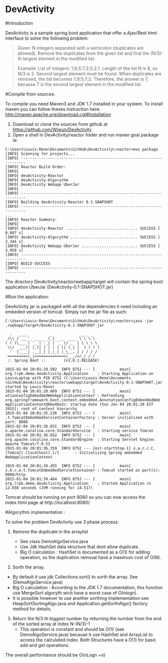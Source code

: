 DevActivity
===========

#Introduction

DevActivity is a sample spring boot application that offer a Ajax/Rest html interface to solve the following problem:

>Given: N integers separated with a semicolon (duplicates are allowed). 
>Remove the duplicates from the given list and find the (N/3)-th largest element in the modified list. 

>Example: 
>List of integers: 1;9;5;7;2;5;2;1.
>Length of the list N is 8, so N/3 is 2. Second largest element must be found. When duplicates are removed, 
>the list becomes 1;9;5;7;2. Therefore, the answer is 7, because 7 is the second largest element in the 
>modified list.

#Compile from sources:

To compile you need Maven3 and JDK 1.7 installed in your system.
To install maven you can follow theses instruction here:
http://maven.apache.org/download.cgi#Installation

1. Download or clone the sources from github at https://github.com/Wiwun/DevActivity
2. Open a shell in DevActivity/reactor folder  and run maven goal package ie:

```
C:\Users\Louis-Rene\Documents\GitHub\DevActivity\reactor>mvn package
[INFO] Scanning for projects...
[INFO] ------------------------------------------------------------------------
[INFO] Reactor Build Order:
[INFO]
[INFO] devActivity-Reactor
[INFO] devActivity-Algorythm
[INFO] DevActivity Webapp UberJar
[INFO]
[INFO] ------------------------------------------------------------------------
[INFO] Building devActivity-Reactor 0.1-SNAPSHOT
[INFO] ------------------------------------------------------------------------
...
[INFO] Reactor Summary:
[INFO]
[INFO] devActivity-Reactor ................................ SUCCESS [  0.007 s]
[INFO] devActivity-Algorythm .............................. SUCCESS [  3.344 s]
[INFO] DevActivity Webapp UberJar ......................... SUCCESS [  3.959 s]
[INFO] ------------------------------------------------------------------------
[INFO] BUILD SUCCESS
[INFO] ------------------------------------------------------------------------

```

The directory DevActivity/reactor/webapp/target will contain the spring boot application UberJar (DevActivity-0.1-SNAPSHOT.jar)

#Run the application:

DevActivity jar is packaged with all the dependencies it need including an embeded version of tomcat.
Simply run the jar file as such:

```
C:\Users\Louis-Rene\Documents\GitHub\DevActivity\reactor>java -jar ./webapp/target/DevActivity-0.1-SNAPSHOT.jar

  .   ____          _            __ _ _
 /\\ / ___'_ __ _ _(_)_ __  __ _ \ \ \ \
( ( )\___ | '_ | '_| | '_ \/ _` | \ \ \ \
 \\/  ___)| |_)| | | | | || (_| |  ) ) ) )
  '  |____| .__|_| |_|_| |_\__, | / / / /
 =========|_|==============|___/=/_/_/_/
 :: Spring Boot ::        (v1.0.1.RELEASE)

2015-01-04 20:01:28.502  INFO 8752 --- [           main] org.lrpb.demo.devActivity.Application    : Starting Application on LouisLaptop with PID 8752 (C:\Users\Louis-Rene\Documents
\GitHub\DevActivity\reactor\webapp\target\DevActivity-0.1-SNAPSHOT.jar started by Louis-Rene)
2015-01-04 20:01:28.669  INFO 8752 --- [           main] ationConfigEmbeddedWebApplicationContext : Refreshing org.springframework.boot.context.embedded.AnnotationConfigEmbeddedWeb
ApplicationContext@6be4be2c: startup date [Sun Jan 04 20:01:28 EST 2015]; root of context hierarchy
2015-01-04 20:01:35.236  INFO 8752 --- [           main] .t.TomcatEmbeddedServletContainerFactory : Server initialized with port: 8080
2015-01-04 20:01:36.031  INFO 8752 --- [           main] o.apache.catalina.core.StandardService   : Starting service Tomcat
2015-01-04 20:01:36.032  INFO 8752 --- [           main] org.apache.catalina.core.StandardEngine  : Starting Servlet Engine: Apache Tomcat/7.0.52
2015-01-04 20:01:36.359  INFO 8752 --- [ost-startStop-1] o.a.c.c.C.[Tomcat].[localhost].[/]       : Initializing Spring embedded WebApplicationContext

2015-01-04 20:01:39.455  INFO 8752 --- [           main] s.b.c.e.t.TomcatEmbeddedServletContainer : Tomcat started on port(s): 8080/http
2015-01-04 20:01:39.464  INFO 8752 --- [           main] org.lrpb.demo.devActivity.Application    : Started Application in 12.658 seconds (JVM running for 14.517)
```

Tomcat should be running on port 8080 so you can now access the index.html page at http://localhost:8080/

#Algorythm implementation :

To solve the problem DevActivtiy use 3 phase process:

1. Remove the duplicate in the arraylist
   * See class DemoAlgoService.java
   * Use Jdk HashSet data structure that dont allow duplicate.
   * Big O calculation : HashSet is documented as a O(1) for adding operation, so the duplication removal have a maximum cost of O(N).

2. Sorth the array. 
  * By default it use jdk Collections.sort() to sorth the array. See (DemoAlgoService.java)
  * Big O calculation : According to the JDK 1.7 documentation, this function use MergeSort algoryth wich have a worst case of O(nlogn).
  * It is possible however to use another sorthing implementation see HeapSortSortingAlgo.java and Application.getSorthAlgo() factory method for details.

3. Return the N/3 th biggest number by returning the number from the end of the sorted array at index N-(N/3)-1
   * This operation is constant and should be O(1) (see DemoAlgoService.java) because it use HashSet and ArrayList to access the calculated index. Both Structures have a O(1) for basic add and get operations.
   
The overall performance should be O(nLogn +n)



